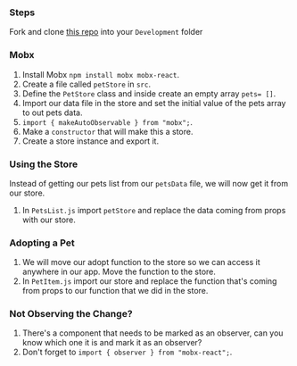 ### Steps

Fork and clone [this repo](https://github.com/JoinCODED/REACT-SP-Pets-MobX) into your `Development` folder

### Mobx

1. Install Mobx `npm install mobx mobx-react`.
2. Create a file called `petStore` in `src`.
3. Define the `PetStore` class and inside create an empty array `pets= []`.
4. Import our data file in the store and set the initial value of the pets array to out pets data.
5. `import { makeAutoObservable } from "mobx";`.
6. Make a `constructor` that will make this a store.
7. Create a store instance and export it.

### Using the Store

Instead of getting our pets list from our `petsData` file, we will now get it from our store.

1. In `PetsList.js` import `petStore` and replace the data coming from props with our store.

### Adopting a Pet

1. We will move our adopt function to the store so we can access it anywhere in our app. Move the function to the store.
2. In `PetItem.js` import our store and replace the function that's coming from props to our function that we did in the store.

### Not Observing the Change?

1. There's a component that needs to be marked as an observer, can you know which one it is and mark it as an observer?
2. Don't forget to `import { observer } from "mobx-react";`.

